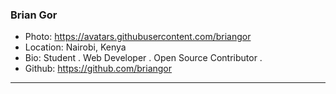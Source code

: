 ### Brian Gor
- Photo: https://avatars.githubusercontent.com/briangor
- Location: Nairobi, Kenya
- Bio: Student . Web Developer . Open Source Contributor . 
- Github: https://github.com/briangor
***
